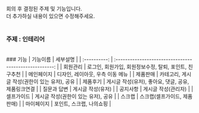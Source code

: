 회의 후 결정된 주제 및 기능입니다.<br>
더 추가하실 내용이 있으면 수정해주세요.<br>
<br>
### 주제 : 인테리어
<br>
### 기능
| 기능이름 | 세부설명 |
| :----------: | :----------------------------------------------------: |
| 회원관리   | 로그인, 회원가입, 회원정보수정, 탈퇴, 포인트, 친구추천 |
| 메인페이지  | 디자인, 레이아웃, 우측 이동 메뉴                |
| 제품판매   | 카테고리, 게시글 작성(권한이 있는 유저), 공유       |
| 제품후기   | 게시글 작성(유저), 좋아요, 댓글, 공유, 제품링크연결   |
| 질문과 답변 | 게시글 작성(유저)                           |
| 공지사항   | 게시글 작성(관리자)                          |
| 셀프가이드  | 게시글 작성(권한이 있는 유저), 공유              |            
| 스크랩    | 스크랩(셀프가이드, 제품판매)                    |
| 마이페이지  | 포인트, 스크랩, 나의쇼핑                      |
